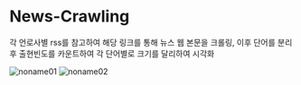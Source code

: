 # News-Crawling

각 언로사별 rss를 참고하여 해당 링크를 통해 뉴스 웹 본문을 크롤링,
이후 단어를 분리 후 출현빈도를 카운트하여 각 단어별로 크기를 달리하여 시각화

![noname01](https://github.com/Bokseongmin/News-Crawling/assets/110206255/006ae87c-9b95-4156-b406-5f3362dc276b)
![noname02](https://github.com/Bokseongmin/News-Crawling/assets/110206255/b70578e0-f210-43b3-95d8-fa063d2b7c45)
